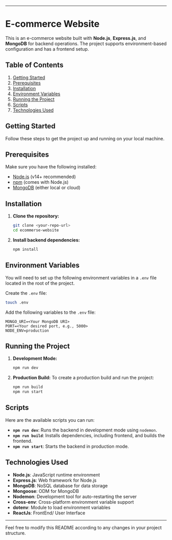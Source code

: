 
---

# E-commerce Website

This is an e-commerce website built with **Node.js**, **Express.js**, and **MongoDB** for backend operations. The project supports environment-based configuration and has a frontend setup.

## Table of Contents
1. [Getting Started](#getting-started)
2. [Prerequisites](#prerequisites)
3. [Installation](#installation)
4. [Environment Variables](#environment-variables)
5. [Running the Project](#running-the-project)
6. [Scripts](#scripts)
7. [Technologies Used](#technologies-used)

## Getting Started

Follow these steps to get the project up and running on your local machine.

## Prerequisites

Make sure you have the following installed:

- [Node.js](https://nodejs.org/) (v14+ recommended)
- [npm](https://www.npmjs.com/) (comes with Node.js)
- [MongoDB](https://www.mongodb.com/) (either local or cloud)

## Installation

1. **Clone the repository:**
   ```bash
   git clone <your-repo-url>
   cd ecommerse-website
   ```

2. **Install backend dependencies:**
   ```bash
   npm install
   ```


## Environment Variables

You will need to set up the following environment variables in a `.env` file located in the root of the project.

Create the `.env` file:

```bash
touch .env
```

Add the following variables to the `.env` file:

```plaintext
MONGO_URI=<Your MongoDB URI>
PORT=<Your desired port, e.g., 5000>
NODE_ENV=production
```

## Running the Project

1. **Development Mode:**
   ```bash
   npm run dev
   ```

2. **Production Build:**
   To create a production build and run the project:

   ```bash
   npm run build
   npm run start
   ```

## Scripts

Here are the available scripts you can run:

- **`npm run dev`**: Runs the backend in development mode using `nodemon`.
- **`npm run build`**: Installs dependencies, including frontend, and builds the frontend.
- **`npm run start`**: Starts the backend in production mode.

## Technologies Used

- **Node.js**: JavaScript runtime environment
- **Express.js**: Web framework for Node.js
- **MongoDB**: NoSQL database for data storage
- **Mongoose**: ODM for MongoDB
- **Nodemon**: Development tool for auto-restarting the server
- **Cross-env**: Cross-platform environment variable support
- **dotenv**: Module to load environment variables
- **ReactJs**: FrontEnd/ User Interface
---

Feel free to modify this README according to any changes in your project structure.
